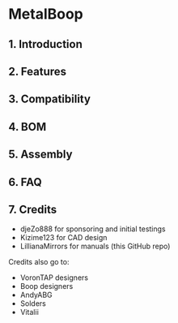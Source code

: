 # MetalBoop

## 1. Introduction
## 2. Features
## 3. Compatibility
## 4. BOM
## 5. Assembly
## 6. FAQ
## 7. Credits
- djeZo888 for sponsoring and initial testings
- Kizime123 for CAD design
- LillianaMirrors for manuals (this GitHub repo)

Credits also go to:
- VoronTAP designers
- Boop designers
- AndyABG
- Solders
- Vitalii
